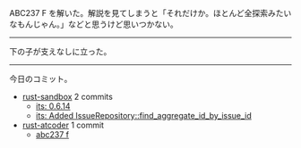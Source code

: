 ABC237 F を解いた。解説を見てしまうと「それだけか。ほとんど全探索みたいなもんじゃん。」などと思うけど思いつかない。

---

下の子が支えなしに立った。

---

今日のコミット。

- [rust-sandbox](https://github.com/bouzuya/rust-sandbox) 2 commits
  - [its: 0.6.14](https://github.com/bouzuya/rust-sandbox/commit/ee991ce8be5b3294fd9620b14033c28fafff39a2)
  - [its: Added IssueRepository::find_aggregate_id_by_issue_id](https://github.com/bouzuya/rust-sandbox/commit/68121afa108a270c70fa644273badf5c3a500aa7)
- [rust-atcoder](https://github.com/bouzuya/rust-atcoder) 1 commit
  - [abc237 f](https://github.com/bouzuya/rust-atcoder/commit/c4d3c29218effce9ca1d6d54d19d56f6e1121304)
